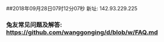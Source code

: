 ##2018年09月28日07时12分07秒 新址: 142.93.229.225
### 兔友常见问题及解答: https://github.com/wanggonging/d/blob/w/FAQ.md
